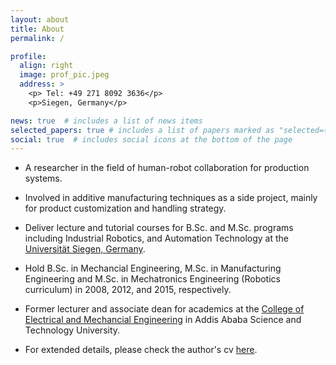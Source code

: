 ```yaml
---
layout: about
title: About
permalink: /

profile:
  align: right
  image: prof_pic.jpeg
  address: >
    <p> Tel: +49 271 8092 3636</p>
    <p>Siegen, Germany</p>

news: true  # includes a list of news items
selected_papers: true # includes a list of papers marked as "selected={true}"
social: true  # includes social icons at the bottom of the page
---
```



+ A researcher in the field of human-robot collaboration for production systems. 

+ Involved in additive manufacturing techniques as a side project, mainly for product customization and handling strategy. 

+ Deliver lecture and tutorial courses for B.Sc. and M.Sc. programs including Industrial Robotics, and Automation Technology at the [Universität Siegen, Germany](https://protech.mb.uni-siegen.de/fams/).

+ Hold B.Sc. in Mechancial Engineering, M.Sc. in Manufacturing Engineering and M.Sc. in Mechatronics Engineering (Robotics curriculum) in 2008, 2012, and 2015, respectively. 

+ Former lecturer and associate dean for academics at the [College of Electrical and Mechancial Engineering](http://www.aastu.edu.et/academics/colleges/college-of-electrical-mechanical-engineering/) in Addis Ababa Science and Technology University. 

+ For extended details, please check the author's cv [here](../assets/pdf/TULI_CV.pdf).



